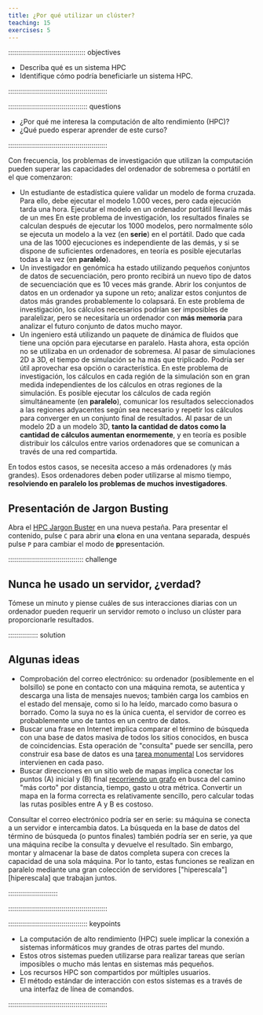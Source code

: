 ```yaml
---
title: ¿Por qué utilizar un clúster?
teaching: 15
exercises: 5
---
```



::::::::::::::::::::::::::::::::::::::: objectives

- Describa qué es un sistema HPC
- Identifique cómo podría beneficiarle un sistema HPC.

::::::::::::::::::::::::::::::::::::::::::::::::::

:::::::::::::::::::::::::::::::::::::::: questions

- ¿Por qué me interesa la computación de alto rendimiento (HPC)?
- ¿Qué puedo esperar aprender de este curso?

::::::::::::::::::::::::::::::::::::::::::::::::::

Con frecuencia, los problemas de investigación que utilizan la computación pueden superar las capacidades del ordenador de sobremesa o portátil en el que comenzaron:

- Un estudiante de estadística quiere validar un modelo de forma cruzada. Para ello, debe ejecutar el modelo 1.000 veces, pero cada ejecución tarda una hora. Ejecutar el modelo en un ordenador portátil llevaría más de un mes En este problema de investigación, los resultados finales se calculan después de ejecutar los 1000 modelos, pero normalmente sólo se ejecuta un modelo a la vez (en **serie**) en el portátil. Dado que cada una de las 1000 ejecuciones es independiente de las demás, y si se dispone de suficientes ordenadores, en teoría es posible ejecutarlas todas a la vez (en **paralelo**).
- Un investigador en genómica ha estado utilizando pequeños conjuntos de datos de secuenciación, pero pronto recibirá un nuevo tipo de datos de secuenciación que es 10 veces más grande. Abrir los conjuntos de datos en un ordenador ya supone un reto; analizar estos conjuntos de datos más grandes probablemente lo colapsará. En este problema de investigación, los cálculos necesarios podrían ser imposibles de paralelizar, pero se necesitaría un ordenador con **más memoria** para analizar el futuro conjunto de datos mucho mayor.
- Un ingeniero está utilizando un paquete de dinámica de fluidos que tiene una opción para ejecutarse en paralelo. Hasta ahora, esta opción no se utilizaba en un ordenador de sobremesa. Al pasar de simulaciones 2D a 3D, el tiempo de simulación se ha más que triplicado. Podría ser útil aprovechar esa opción o característica. En este problema de investigación, los cálculos en cada región de la simulación son en gran medida independientes de los cálculos en otras regiones de la simulación. Es posible ejecutar los cálculos de cada región simultáneamente (en **paralelo**), comunicar los resultados seleccionados a las regiones adyacentes según sea necesario y repetir los cálculos para converger en un conjunto final de resultados. Al pasar de un modelo 2D a un modelo 3D, **tanto la cantidad de datos como la cantidad de cálculos aumentan enormemente**, y en teoría es posible distribuir los cálculos entre varios ordenadores que se comunican a través de una red compartida.

En todos estos casos, se necesita acceso a más ordenadores (y más grandes). Esos ordenadores deben poder utilizarse al mismo tiempo, **resolviendo en paralelo los problemas de muchos investigadores**.

## Presentación de Jargon Busting

Abra el [HPC Jargon Buster](../files/jargon#p1) en una nueva pestaña. Para presentar el contenido, pulse `C` para abrir una **c**lona en una ventana separada, después pulse `P` para cambiar el modo de **p**presentación.

:::::::::::::::::::::::::::::::::::::: challenge

## Nunca he usado un servidor, ¿verdad?

Tómese un minuto y piense cuáles de sus interacciones diarias con un ordenador pueden requerir un servidor remoto o incluso un clúster para proporcionarle resultados.

::::::::::::::: solution

## Algunas ideas

- Comprobación del correo electrónico: su ordenador (posiblemente en el bolsillo) se pone en contacto con una máquina remota, se autentica y descarga una lista de mensajes nuevos; también carga los cambios en el estado del mensaje, como si lo ha leído, marcado como basura o borrado. Como la suya no es la única cuenta, el servidor de correo es probablemente uno de tantos en un centro de datos.
- Buscar una frase en Internet implica comparar el término de búsqueda con una base de datos masiva de todos los sitios conocidos, en busca de coincidencias. Esta operación de "consulta" puede ser sencilla, pero construir esa base de datos es una [tarea monumental][mapreduce] Los servidores intervienen en cada paso.
- Buscar direcciones en un sitio web de mapas implica conectar los puntos (A) inicial y (B) final [recorriendo un grafo][dijkstra] en busca del camino "más corto" por distancia, tiempo, gasto u otra métrica. Convertir un mapa en la forma correcta es relativamente sencillo, pero calcular todas las rutas posibles entre A y B es costoso.

Consultar el correo electrónico podría ser en serie: su máquina se conecta a un servidor e intercambia datos. La búsqueda en la base de datos del término de búsqueda (o puntos finales) también podría ser en serie, ya que una máquina recibe la consulta y devuelve el resultado. Sin embargo, montar y almacenar la base de datos completa supera con creces la capacidad de una sola máquina. Por lo tanto, estas funciones se realizan en paralelo mediante una gran colección de servidores ["hiperescala"][hiperescala] que trabajan juntos.



:::::::::::::::::::::::::

::::::::::::::::::::::::::::::::::::::::::::::::::



[mapreduce]: https://en.wikipedia.org/wiki/MapReduce
[dijkstra]: https://en.wikipedia.org/wiki/Dijkstra%27s_algorithm
[hyperscale]: https://en.wikipedia.org/wiki/Hyperscale_computing


:::::::::::::::::::::::::::::::::::::::: keypoints

- La computación de alto rendimiento (HPC) suele implicar la conexión a sistemas informáticos muy grandes de otras partes del mundo.
- Estos otros sistemas pueden utilizarse para realizar tareas que serían imposibles o mucho más lentas en sistemas más pequeños.
- Los recursos HPC son compartidos por múltiples usuarios.
- El método estándar de interacción con estos sistemas es a través de una interfaz de línea de comandos.

::::::::::::::::::::::::::::::::::::::::::::::::::



